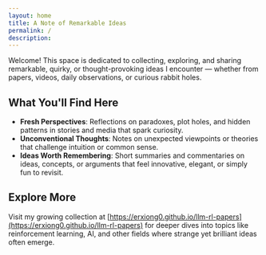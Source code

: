 ```yaml
---
layout: home
title: A Note of Remarkable Ideas
permalink: /
description: 
---
```


Welcome! This space is dedicated to collecting, exploring, and sharing remarkable, quirky, or thought-provoking ideas I encounter — whether from papers, videos, daily observations, or curious rabbit holes.

## What You'll Find Here

- **Fresh Perspectives**: Reflections on paradoxes, plot holes, and hidden patterns in stories and media that spark curiosity.
- **Unconventional Thoughts**: Notes on unexpected viewpoints or theories that challenge intuition or common sense.
- **Ideas Worth Remembering**: Short summaries and commentaries on ideas, concepts, or arguments that feel innovative, elegant, or simply fun to revisit.

## Explore More

Visit my growing collection at [https://erxiong0.github.io/llm-rl-papers](https://erxiong0.github.io/llm-rl-papers) for deeper dives into topics like reinforcement learning, AI, and other fields where strange yet brilliant ideas often emerge.
